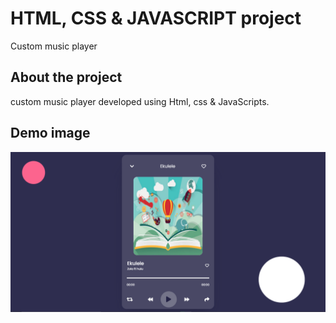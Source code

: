 # HTML, CSS & JAVASCRIPT project
Custom music player

## About the project
custom music player developed using Html, css & JavaScripts.

## Demo image
<img src="/imgs/demo.png" alt="" id='cover'>
